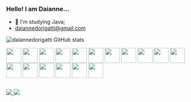 ### Hello! I am Daianne...


- 🌱 I'm studying Java;
- daiannedorigatti@gmail.com

![daiannedorigatti GitHub stats](https://github-readme-stats.vercel.app/api?username=daiannedorigatti&show_icons=true&theme=dracula)


<div>
  <img align="center" heigth="30" width="40" src="https://cdn.jsdelivr.net/gh/devicons/devicon/icons/nodejs/nodejs-original.svg" />
  <img align="center" heigth="30" width="40" src="https://cdn.jsdelivr.net/gh/devicons/devicon/icons/javascript/javascript-original.svg" />  
  <img align="center" heigth="30" width="40" src="https://cdn.jsdelivr.net/gh/devicons/devicon/icons/react/react-original.svg" />
  <img align="center" heigth="30" width="40" src="https://cdn.jsdelivr.net/gh/devicons/devicon/icons/html5/html5-original.svg" />
  <img align="center" heigth="30" width="40" src="https://cdn.jsdelivr.net/gh/devicons/devicon/icons/css3/css3-original.svg" />
  <img align="center" heigth="30" width="40" src="https://cdn.jsdelivr.net/gh/devicons/devicon/icons/typescript/typescript-original.svg" />  
  <img align="center" heigth="30" width="40" src="https://cdn.jsdelivr.net/gh/devicons/devicon/icons/nodejs/nodejs-original.svg" /> 
  <img align="center" heigth="30" width="40" src="https://cdn.jsdelivr.net/gh/devicons/devicon/icons/docker/docker-original.svg" />
  <img align="center" heigth="30" width="40" src="https://cdn.jsdelivr.net/gh/devicons/devicon/icons/mysql/mysql-original.svg" />
  <img align="center" heigth="30" width="40" src="https://cdn.jsdelivr.net/gh/devicons/devicon/icons/redux/redux-original.svg" />
  <img align="center" heigth="30" width="40" src="https://cdn.jsdelivr.net/gh/devicons/devicon/icons/jest/jest-plain.svg" />
  <img align="center" heigth="30" width="40" src="https://cdn.jsdelivr.net/gh/devicons/devicon/icons/java/java-original.svg" />
  <img align="center" heigth="30" width="40" src="https://cdn.jsdelivr.net/gh/devicons/devicon/icons/vscode/vscode-original.svg" />
  <img align="center" heigth="30" width="40" src="https://cdn.jsdelivr.net/gh/devicons/devicon/icons/ubuntu/ubuntu-plain.svg" />
  <img align="center" heigth="30" width="40" src="https://cdn.jsdelivr.net/gh/devicons/devicon/icons/python/python-original.svg" />
  <img align="center" heigth="30" width="40" src="https://cdn.jsdelivr.net/gh/devicons/devicon/icons/sequelize/sequelize-original.svg" />
  <img align="center" heigth="30" width="40" src="https://cdn.jsdelivr.net/gh/devicons/devicon/icons/express/express-original.svg" />
  </div>

  ##

  <div>
    <a href="https://www.linkedin.com/in/daianne-aparecida-dorigatti-22173678/" target="_blank"> 
      <img src="https://img.shields.io/badge/LinkedIn-0077B5?style=for-the-badge&logo=linkedin&logoColor=white" target="_blank">
      </a>
        <a href="malito:daiannedorigatti@gmail.com" target="_blank"> 
      <img src="https://img.shields.io/badge/Gmail-D14836?style=for-the-badge&logo=gmail&logoColor=white" target="_blank">
      </a>
  </div>      
          
          
                     
  
          
  
          
  
          
  
          
          
          
  
          
          
  

  


